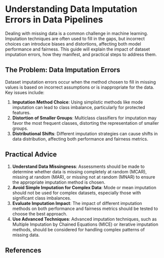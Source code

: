 # Understanding Data Imputation Errors in Data Pipelines

Dealing with missing data is a common challenge in machine learning. Imputation techniques are often used to fill in the gaps, but incorrect choices can introduce biases and distortions, affecting both model performance and fairness. This guide will explain the impact of dataset imputation errors, how they manifest, and practical steps to address them.

## The Problem: Data Imputation Errors 

Dataset imputation errors occur when the method chosen to fill in missing values is based on incorrect assumptions or is inappropriate for the data. Key issues include:

1. **Imputation Method Choice**: Using simplistic methods like mode imputation can lead to class imbalance, particularly for protected features.
2. **Distortion of Smaller Groups**: Multiclass classifiers for imputation may favor the most frequent classes, distorting the representation of smaller groups.
3. **Distributional Shifts**: Different imputation strategies can cause shifts in data distribution, affecting both performance and fairness metrics.

## Practical Advice

1. **Understand Data Missingness**: Assessments should be made to determine whether data is missing completely at random (MCAR), missing at random (MAR), or missing not at random (MNAR) to ensure the appropriate imputation method is chosen.
2. **Avoid Simple Imputation for Complex Data**: Mode or mean imputation should not be used for complex datasets, especially those with significant class imbalances.
3. **Evaluate Imputation Impact**: The impact of different imputation methods on both performance and fairness metrics should be tested to choose the best approach.
4. **Use Advanced Techniques**: Advanced imputation techniques, such as Multiple Imputation by Chained Equations (MICE) or iterative imputation methods, should be considered for handling complex patterns of missing data.
## References
